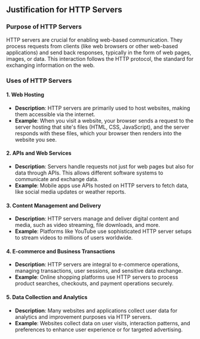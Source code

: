 ## Justification for HTTP Servers

### Purpose of HTTP Servers
HTTP servers are crucial for enabling web-based communication. They process requests from clients (like web browsers or other web-based applications) and send back responses, typically in the form of web pages, images, or data. This interaction follows the HTTP protocol, the standard for exchanging information on the web.

### Uses of HTTP Servers

#### 1. **Web Hosting**
- **Description**: HTTP servers are primarily used to host websites, making them accessible via the internet.
- **Example**: When you visit a website, your browser sends a request to the server hosting that site's files (HTML, CSS, JavaScript), and the server responds with these files, which your browser then renders into the website you see.

#### 2. **APIs and Web Services**
- **Description**: Servers handle requests not just for web pages but also for data through APIs. This allows different software systems to communicate and exchange data.
- **Example**: Mobile apps use APIs hosted on HTTP servers to fetch data, like social media updates or weather reports.

#### 3. **Content Management and Delivery**
- **Description**: HTTP servers manage and deliver digital content and media, such as video streaming, file downloads, and more.
- **Example**: Platforms like YouTube use sophisticated HTTP server setups to stream videos to millions of users worldwide.

#### 4. **E-commerce and Business Transactions**
- **Description**: HTTP servers are integral to e-commerce operations, managing transactions, user sessions, and sensitive data exchange.
- **Example**: Online shopping platforms use HTTP servers to process product searches, checkouts, and payment operations securely.

#### 5. **Data Collection and Analytics**
- **Description**: Many websites and applications collect user data for analytics and improvement purposes via HTTP servers.
- **Example**: Websites collect data on user visits, interaction patterns, and preferences to enhance user experience or for targeted advertising.